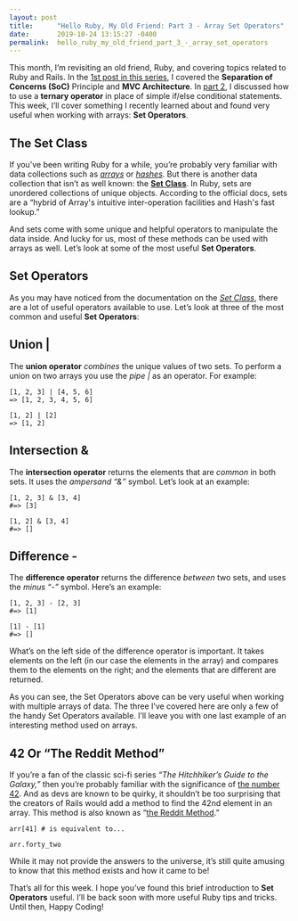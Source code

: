 ```yaml
---
layout: post
title:      "Hello Ruby, My Old Friend: Part 3 - Array Set Operators"
date:       2019-10-24 13:15:27 -0400
permalink:  hello_ruby_my_old_friend_part_3_-_array_set_operators
---
```



This month, I’m revisiting an old friend, Ruby, and covering topics related to Ruby and Rails. In the [1st post in this series](http://crackingthecode.net/hello_ruby_my_old_friend_part_1_-_separation_of_concerns_and_mvc), I covered the **Separation of Concerns (SoC)** Principle and **MVC Architecture**. In [part 2](http://crackingthecode.net/hello_ruby_my_old_friend_part_2_-_using_ternary_operators), I discussed how to use a **ternary operator** in place of simple if/else conditional statements.  This week, I’ll cover something I recently learned about and found very useful when working with arrays: **Set Operators**.

## The Set Class

If you’ve been writing Ruby for a while, you’re probably very familiar with data collections such as [*arrays*](https://ruby-doc.org/core-2.4.1/Array.html) or [*hashes*](https://ruby-doc.org/core-2.5.1/Hash.html).  But there is another data collection that isn’t as well known: the **[Set Class](https://www.rubyguides.com/2018/08/ruby-set-class/)**.  In Ruby, sets are unordered collections of unique objects.  According to the official docs, sets are a “hybrid of Array's intuitive inter-operation facilities and Hash's fast lookup.”  

And sets come with some unique and helpful operators to manipulate the data inside.  And lucky for us, most of these methods can be used with arrays as well.  Let’s look at some of the most useful **Set Operators**.

## Set Operators

As you may have noticed from the documentation on the *[Set Class](https://ruby-doc.org/stdlib-2.6.5/libdoc/set/rdoc/Set.html)*, there are a lot of useful operators available to use.  Let’s look at three of the most common and useful **Set Operators**:

## Union   |

The **union operator** *combines* the unique values of two sets.  To perform a union on two arrays you use the *pipe |* as an operator. For example:

```
[1, 2, 3] | [4, 5, 6]
=> [1, 2, 3, 4, 5, 6]

[1, 2] | [2]
=> [1, 2]
```

## Intersection   &

The **intersection operator** returns the elements that are *common* in both sets.  It uses the *ampersand “&”* symbol.   Let’s look at an example:

```
[1, 2, 3] & [3, 4]
#=> [3]

[1, 2] & [3, 4]
#=> []
```

## Difference   -

The **difference operator** returns the difference *between* two sets, and uses the *minus “-”* symbol.  Here’s an example:

```
[1, 2, 3] - [2, 3]
#=> [1]

[1] - [1]
#=> []
```

What’s on the left side of the difference operator is important. It takes elements on the left (in our case the elements in the array) and compares them to the elements on the right; and the elements that are different are returned.

As you can see, the Set Operators above can be very useful when working with multiple arrays of data.  The three I’ve covered here are only a few of the handy Set Operators available.  I’ll leave you with one last example of an interesting method used on arrays.

## 42 Or “The Reddit Method”

If you’re a fan of the classic sci-fi series *“The Hitchhiker’s Guide to the Galaxy,”* then you’re probably familiar with the significance of [the number 42](https://en.wikipedia.org/wiki/42_(number)).  And as devs are known to be quirky, it shouldn’t be too surprising that the creators of Rails would add a method to find the 42nd element in an array.  This method is also known as “[the Reddit Method](https://www.quora.com/Why-is-Array-forty_two-called-the-reddit-in-Ruby-on-Rails).”   

```
arr[41] # is equivalent to... 

arr.forty_two
```

While it may not provide the answers to the universe, it’s still quite amusing to know that this method exists and how it came to be!  

That’s all for this week.  I hope you’ve found this brief introduction to **Set Operators** useful.  I’ll be back soon with more useful Ruby tips and tricks.  Until then, Happy Coding!

